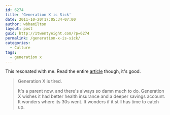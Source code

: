 ```yaml
---
id: 6274
title: 'Generation X is Sick'
date: 2011-10-20T17:05:34-07:00
author: wbhamilton
layout: post
guid: http://1twentyeight.com/?p=6274
permalink: /generation-x-is-sick/
categories:
  - Culture
tags:
  - generation x
---
```

This resonated with me. Read the entire [article](http://gizmodo.com/5851062/generation-x-is-sick-of-your-bullshit) though, it's good.

> Generation X is tired.
>
> It's a parent now, and there's always so damn much to do. Generation X wishes it had better health insurance and a deeper savings account. It wonders where its 30s went. It wonders if it still has time to catch up.
